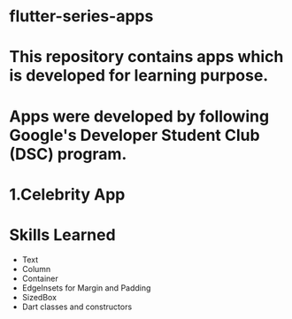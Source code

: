 # flutter-series-apps

# This repository contains apps which is developed for learning purpose.

# Apps were developed by following Google's Developer Student Club (DSC) program.

# 1.Celebrity App 
  
# Skills Learned
  <ul>
    <li>Text </li>
    <li>Column </li>
    <li>Container </li>
    <li>EdgeInsets for Margin and Padding </li>
    <li>SizedBox </li>
    <li>Dart classes and constructors </li>
  </ul>
  




